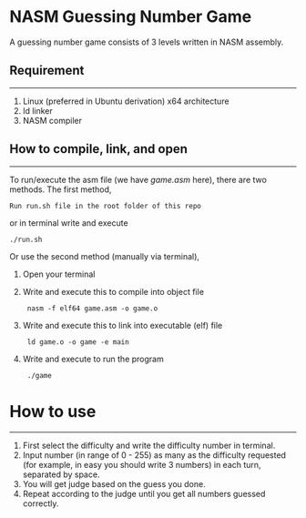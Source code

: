 # NASM Guessing Number Game
A guessing number game consists of 3 levels written in NASM assembly.

## Requirement
-------
1. Linux (preferred in Ubuntu derivation) x64 architecture
2. ld linker
3. NASM compiler

## How to compile, link, and open 
------------------
To run/execute the asm file (we have *game.asm* here), there are two methods.
The first method,

    Run run.sh file in the root folder of this repo

or in terminal write and execute

    ./run.sh

Or use the second method (manually via terminal),

1. Open your terminal
2. Write and execute this to compile into object file
   
        nasm -f elf64 game.asm -o game.o

3. Write and execute this to link into executable (elf) file
   
        ld game.o -o game -e main

4. Write and execute to run the program
   
        ./game


# How to use
------------------ 
1. First select the difficulty and write the difficulty number in terminal.
2. Input number (in range of 0 - 255) as many as the difficulty requested (for example, in easy you should write 3 numbers) in each turn, separated by space.
3. You will get judge based on the guess you done.
4. Repeat according to the judge until you get all numbers guessed correctly.